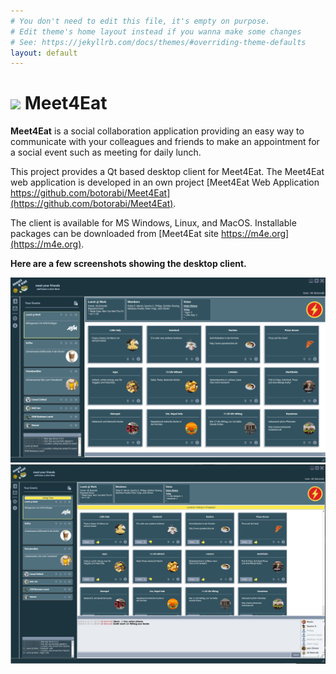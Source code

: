 ```yaml
---
# You don't need to edit this file, it's empty on purpose.
# Edit theme's home layout instead if you wanna make some changes
# See: https://jekyllrb.com/docs/themes/#overriding-theme-defaults
layout: default
---
```

<h1><span><image src="/Meet4Eat-Desktop/assets/favicon.png"/> Meet4Eat </span></h1>

**Meet4Eat** is a social collaboration application providing an easy way to communicate with your colleagues and friends to make an appointment for a social event such as meeting for daily lunch.

This project provides a Qt based desktop client for Meet4Eat. The Meet4Eat web application is developed in an own project [Meet4Eat Web Application https://github.com/botorabi/Meet4Eat](https://github.com/botorabi/Meet4Eat).

The client is available for MS Windows, Linux, and MacOS. Installable packages can be downloaded from [Meet4Eat site https://m4e.org](https://m4e.org).


**Here are a few screenshots showing the desktop client.** 
 
![Screenshot 1](assets/images/screen1.png) 
![Screenshot 2](assets/images/screen2.png) 
